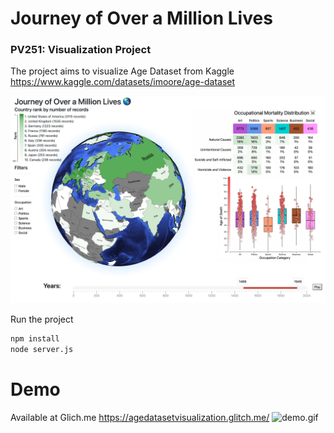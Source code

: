 # Journey of Over a Million Lives
### PV251: Visualization Project

The project aims to visualize Age Dataset from Kaggle https://www.kaggle.com/datasets/imoore/age-dataset

![viz.png](docs%2Fviz.png)

Run the project 
```bash
npm install
node server.js
```

# Demo
Available at Glich.me https://agedatasetvisualization.glitch.me/
![demo.gif](public%2Fresources%2Fdemo.gif)